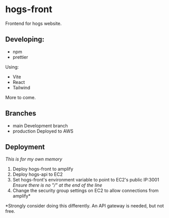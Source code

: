 # hogs-front

Frontend for hogs website.

## Developing:

-   npm
-   prettier

Using:

-   Vite
-   React
-   Tailwind

More to come.

## Branches

-   main
    Development branch
-   production
    Deployed to AWS


## Deployment

*This is for my own memory*

1. Deploy hogs-front to amplify
2. Deploy hogs-api to EC2
3. Set hogs-front's environment variable to point to EC2's public IP:3001 *Ensure there is no "/" at the end of the line*
4. Change the security group settings on EC2 to allow connections from amplify*


*Strongly consider doing this differently. An API gateway is needed, but not free.